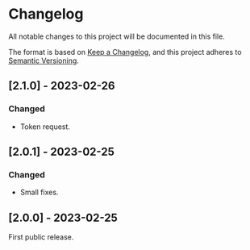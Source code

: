 # Changelog

All notable changes to this project will be documented in this file.

The format is based on [Keep a Changelog](https://keepachangelog.com/en/1.0.0/),
and this project adheres to [Semantic Versioning](https://semver.org/spec/v2.0.0.html).

## [2.1.0] - 2023-02-26

### Changed

 - Token request. 


## [2.0.1] - 2023-02-25

### Changed

 - Small fixes. 

## [2.0.0] - 2023-02-25

First public release.
